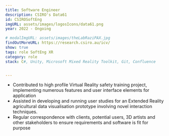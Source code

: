 ```yaml
---
title: Software Engineer
description: CSIRO's Data61
id: CSIROSoftEng
imgURL: assets/images/logosIcons/data61.png 
year: 2022 - Ongoing

# modalImgURL: assets/images/theLabRaziPAX.jpg
findOutMoreURL: https://research.csiro.au/icv/
show: true
tags: role SoftEng XR
category: role
stack: C#, Unity, Microsoft Mixed Reality Toolkit, Git, Confluence


--- 
```

- Contributed to high profile Virtual Reality safety training project, implementing numerous features and user interface elements for application
- Assisted in developing and running user studies for an Extended Reality agricultural data visualisation prototype involving novel interaction techniques.
- Regular correspondence with clients, potential users, 3D artists and other stakeholders to ensure requirements and software is fit for purpose


